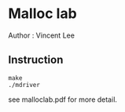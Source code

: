 # Malloc lab

Author : Vincent Lee

## Instruction

```
make
./mdriver
```

see malloclab.pdf for more detail.